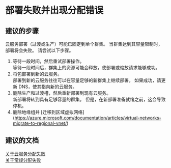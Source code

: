 <properties 
    pageTitle="My deployment fails with allocation errors"
    description="部署失败并出现分配错误"
    service="microsoft.classiccompute"
    resource="domainnames"
    authors="jluk"
    displayOrder="2"
    selfHelpType="resource"
    supportTopicIds=""
    resourceTags=""  
    productPesIds=""
    cloudEnvironments="public"
/>


# 部署失败并出现分配错误

## **建议的步骤**
云服务部署（过渡或生产）可能已固定到单个群集。 当群集达到其容量限制时，部署将会失败。 请尝试以下步骤。

1. 等待一段时间，然后重试部署操作。<br>
等待一段时间后，群集上的资源可能会释放，使部署或缩放请求能够成功。   
2. 将包部署到新的云服务。<br>
部署到新的云服务往往可以在容量足够的新群集上继续部署。 如果成功，请更新 DNS，使其指向新的云服务。 
3. 删除生产和过渡槽，然后重新部署到现有云服务。<br>
新部署将转到具有足够容量的群集。 但是，在新部署准备就绪之前，这会导致停机。 
4. 删除地缘组并 [迁移到区域虚拟网络] (https://azure.microsoft.com/documentation/articles/virtual-networks-migrate-to-regional-vnet/)
 
## **建议的文档**
[关于云服务分配失败](https://azure.microsoft.com/documentation/articles/cloud-services-allocation-failures/) <br>
[关于常规分配失败](https://azure.microsoft.com/blog/allocation-failure-and-remediation/)


<!--HONumber=Oct16_HO1-->


